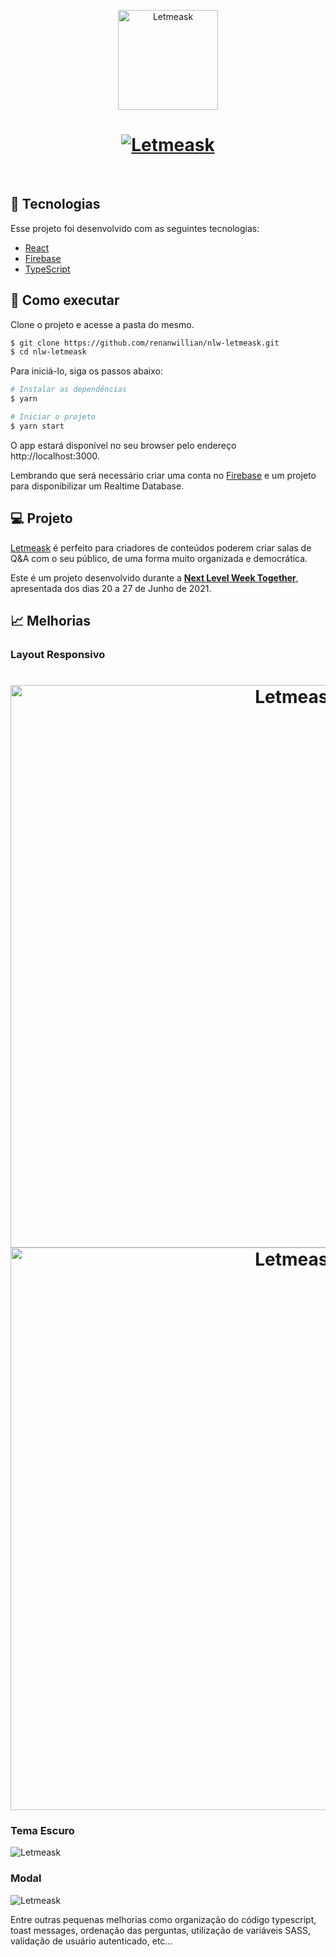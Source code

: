 <p align="center">
  <a href="https://letmeask-6e711.web.app/" target="_blank">
    <img alt="Letmeask" src=".github/logo.svg" width="160px">
  </a>
</p>

<h1 align="center">
  <a href="https://letmeask-6e711.web.app/" target="_blank">
    <img alt="Letmeask" src=".github/cover.png" />
  </a>
</h1>

<br>

## 🧪 Tecnologias

Esse projeto foi desenvolvido com as seguintes tecnologias:

- [React](https://reactjs.org)
- [Firebase](https://firebase.google.com/)
- [TypeScript](https://www.typescriptlang.org/)

## 🚀 Como executar

Clone o projeto e acesse a pasta do mesmo.

```bash
$ git clone https://github.com/renanwillian/nlw-letmeask.git
$ cd nlw-letmeask
```

Para iniciá-lo, siga os passos abaixo:
```bash
# Instalar as dependências
$ yarn

# Iniciar o projeto
$ yarn start
```
O app estará disponível no seu browser pelo endereço http://localhost:3000.

Lembrando que será necessário criar uma conta no [Firebase](https://firebase.google.com/) e um projeto para disponibilizar um Realtime Database.

## 💻 Projeto

  <a href="https://letmeask-6e711.web.app/" target="_blank">Letmeask</a> é perfeito para criadores de conteúdos poderem criar salas de Q&A com o seu público, de uma forma muito organizada e democrática. 

Este é um projeto desenvolvido durante a **[Next Level Week Together](https://nextlevelweek.com/)**, apresentada dos dias 20 a 27 de Junho de 2021.

## 📈 Melhorias

### Layout Responsivo

<h1 align="center">
  <img alt="Letmeask" src=".github/responsivo-1.png" height="900" />
  <img alt="Letmeask" src=".github/responsivo-2.png" height="900" />
</h1>

### Tema Escuro

<img alt="Letmeask" src=".github/dark-theme.png" />

### Modal

<img alt="Letmeask" src=".github/modal.png" />

Entre outras pequenas melhorias como organização do código typescript, toast messages, ordenação das perguntas, utilização de variáveis SASS, validação de usuário autenticado, etc...
